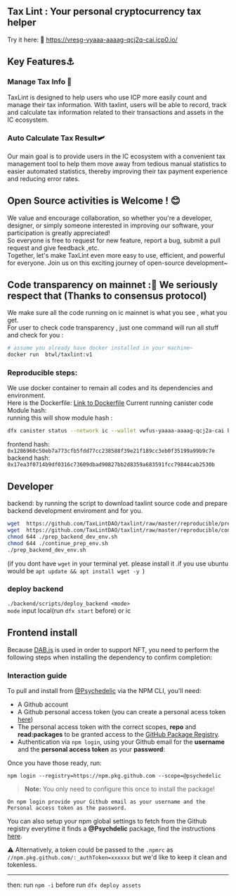 ## Tax Lint : Your personal cryptocurrency tax helper

Try it here: 🧭
https://vresg-vyaaa-aaaag-qcj2q-cai.icp0.io/

## Key Features⚓

### Manage Tax Info 📜

TaxLint is designed to help users who use ICP more easily count and manage their tax information. With taxlint, users will be able to record, track and calculate tax information related to their transactions and assets in the IC ecosystem.

### Auto Calculate Tax Result🛩️

Our main goal is to provide users in the IC ecosystem with a convenient tax management tool to help them move away from tedious manual statistics to easier automated statistics, thereby improving their tax payment experience and reducing error rates.

## Open Source activities is Welcome ! 😊

We value and encourage collaboration, so whether you're a developer, designer, or simply someone interested in improving our software, your participation is greatly appreciated!  
So everyone is free to request for new feature, report a bug, submit a pull request and give feedback ,etc.  
Together, let's make TaxLint even more easy to use, efficient, and powerful for everyone. Join us on this exciting journey of open-source development~

## Code transparency on mainnet :💎 We seriously respect that (Thanks to consensus protocol)

We make sure all the code running on ic mainnet is what you see , what you get.  
For user to check code transparency ,
just one command will run all stuff and check for you :

```sh
# assume you already have docker installed in your machine~
docker run  btwl/taxlint:v1
```

### Reproducible steps:

We use docker container to remain all codes and its dependencies and environment.  
Here is the Dockerfile:
[Link to Dockerfile](./Reproducible/Dockerfile)
Current running canister code Module hash:  
running this will show module hash :

```sh
dfx canister status --network ic --wallet vwfus-yaaaa-aaaag-qcj2a-cai backend | grep "Module hash" | awk '{ print $3 }'
```

frontend hash:  
`0x1286960c50eb7a773cfb5fdd77cc238588f39e21f189cc3eb0f35199a99b9c7e`  
backend hash:  
`0x17ea3f0714b9df0316c73609dbad90827bb2d8359a683591fcc79844cab2530b`

## Developer

backend: by running the script to download taxlint source code and prepare backend development enviroment and for you.

```bash
wget  https://github.com/TaxLintDAO/taxlint/raw/master/reproducible/prep_backend_dev_env.sh
wget  https://github.com/TaxLintDAO/taxlint/raw/master/reproducible/continue_prep_env.sh
chmod 644 ./prep_backend_dev_env.sh
chmod 644 ./continue_prep_env.sh
./prep_backend_dev_env.sh
```

(if you dont have `wget` in your terminal yet. please install it .if you use ubuntu would be `apt update && apt install wget -y `)

### deploy backend

`./backend/scripts/deploy_backend <mode>`  
`mode` input local(run `dfx start` before) or ic

## Frontend install

Because [DAB.js](https://github.com/bitfinity-network/DAB-js) is used in order to support NFT, you need to perform the following steps when installing the dependency to confirm completion:

### Interaction guide

To pull and install from [@Psychedelic](https://github.com/psychedelic) via the NPM CLI, you'll need:

- A Github account
- A Github personal access token (you can create a personal acess token [here](https://github.com/settings/tokens))
- The personal access token with the correct scopes, **repo** and **read:packages** to be granted access to the [GitHub Package Registry](https://docs.github.com/en/packages/working-with-a-github-packages-registry/working-with-the-npm-registry#authenticating-to-github-packages).
- Authentication via `npm login`, using your Github email for the **username** and the **personal access token** as your **password**:

Once you have those ready, run:

```
npm login --registry=https://npm.pkg.github.com --scope=@psychedelic
```

> **Note:** You only need to configure this once to install the package!

    On npm login provide your Github email as your username and the Personal access token as the password.

You can also setup your npm global settings to fetch from the Github registry everytime it finds a **@Psychdelic** package, find the instructions [here](https://docs.npmjs.com/configuring-your-registry-settings-as-an-npm-enterprise-user).

⚠️ Alternatively, a token could be passed to the `.npmrc` as `//npm.pkg.github.com/:_authToken=xxxxxx` but we'd like to keep it clean and tokenless.

---

then: run `npm -i` before run `dfx deploy assets`
